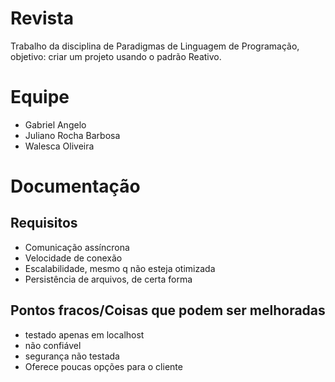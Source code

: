 # Revista
Trabalho da disciplina de Paradigmas de Linguagem de Programação, objetivo: criar um projeto usando o padrão Reativo.

<h1>Equipe</h1>
<ul>
<li>
Gabriel Angelo
</li>
<li>
Juliano Rocha Barbosa
</li>
<li>
Walesca Oliveira
</li>
</ul>

<h1>Documentação</h1>

<h2>Requisitos</h2>
<ul>
<li>
Comunicação assíncrona
</li>
<li>
Velocidade de conexão
</li>
<li>
Escalabilidade, mesmo q não esteja otimizada
</li>
<li>
Persistência de arquivos, de certa forma
</li>
</ul>


<h2>Pontos fracos/Coisas que podem ser melhoradas</h2>
<ul>
<li>
testado apenas em localhost
</li>
<li>
não confiável
</li>
<li>
segurança não testada
</li>
<li>
Oferece poucas opções para o cliente
</li>
</ul>